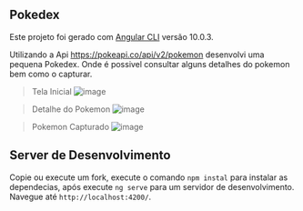 ## Pokedex

Este projeto foi gerado com [Angular CLI](https://github.com/angular/angular-cli) versão 10.0.3.

Utilizando a Api https://pokeapi.co/api/v2/pokemon desenvolvi uma pequena Pokedex. Onde é possivel consultar alguns detalhes do pokemon bem como o capturar.

> Tela Inicial
![image](https://user-images.githubusercontent.com/8752639/87862692-5aa7a600-c929-11ea-9cbc-9fb2276e31cc.png)

> Detalhe do Pokemon
![image](https://user-images.githubusercontent.com/8752639/87862704-7d39bf00-c929-11ea-879f-0f190a630eb5.png)

> Pokemon Capturado
![image](https://user-images.githubusercontent.com/8752639/87862717-917dbc00-c929-11ea-896f-d4a92f5b2c61.png)

## Server de Desenvolvimento

Copie ou execute um fork, execute o comando `npm instal` para instalar as dependecias, após execute `ng serve` para um servidor de desenvolvimento. Navegue até `http://localhost:4200/`.
